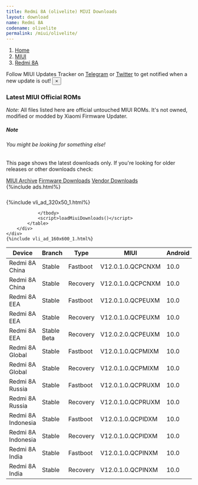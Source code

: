 ```yaml
---
title: Redmi 8A (olivelite) MIUI Downloads
layout: download
name: Redmi 8A
codename: olivelite
permalink: /miui/olivelite/
---
```

<nav aria-label="breadcrumb">
    <ol class="breadcrumb">
        <li class="breadcrumb-item"><a href="/">Home</a></li>
        <li class="breadcrumb-item"><a href="/miui/">MIUI</a></li>
        <li class="breadcrumb-item active" aria-current="page"><a href="/miui/olivelite/">Redmi 8A</a></li>
    </ol>
</nav>
<div class="alert alert-primary alert-dismissible fade show" role="alert">
    Follow MIUI Updates Tracker on <a href="https://t.me/MIUIUpdatesTracker" class="alert-link">Telegram</a>
     or <a href="https://twitter.com/MiFwUpdater" class="alert-link">Twitter</a> to get notified when a new update is out!
    <button type="button" class="close" data-dismiss="alert" aria-label="Close">
        <span aria-hidden="true">&times;</span>
    </button>
</div>

### Latest MIUI Official ROMs
*Note*: All files listed here are official untouched MIUI ROMs. It's not owned, modified or modded by Xiaomi Firmware Updater.
<div class="card">
  <div class="card-body">
    <h5 class="card-title">Note</h5>
    <h6 class="card-subtitle mb-2 text-muted">You might be looking for something else!</h6>
    <p class="card-text">This page shows the latest downloads only.
     If you're looking for older releases or other downloads check:</p>
    <a href="/archive/miui/olivelite/" class="card-link">MIUI Archive</a>
    <a href="/firmware/olivelite/" class="card-link">Firmware Downloads</a>
    <a href="/vendor/olivelite/" class="card-link">Vendor Downloads</a>
  </div>
</div>
{%include ads.html%}
<div class="row justify-content-center">
    <div class="col-10">
        <div class="table-responsive-md" style="margin-top: 25px;">
            {%include vli_ad_320x50_1.html%}
            <table id="miui" class="display dt-responsive nowrap compact table table-striped table-hover table-sm">
                <thead class="thead-dark">
                    <tr>
                        <th data-ref="device">Device</th>
                        <th data-ref="branch">Branch</th>
                        <th data-ref="type">Type</th>
                        <th data-ref="miui">MIUI</th>
                        <th data-ref="android">Android</th>
                        <th data-ref="size">Size</th>
                        <th data-ref="size">Date</th>
                        <th data-ref="link">Link</th>
                    </tr>
                </thead>
                <tbody>
                <tr><td>Redmi 8A China</td><td>Stable</td><td>Fastboot</td><td>V12.0.1.0.QCPCNXM</td><td>10.0</td><td>2.8 GB</td><td>2020-12-31</td><td><a href="/miui/olivelite/stable/V12.0.1.0.QCPCNXM/">Download</a></td></tr>
<tr><td>Redmi 8A China</td><td>Stable</td><td>Recovery</td><td>V12.0.1.0.QCPCNXM</td><td>10.0</td><td>2.0 GB</td><td>2021-01-08</td><td><a href="/miui/olivelite/stable/V12.0.1.0.QCPCNXM/">Download</a></td></tr>
<tr><td>Redmi 8A EEA</td><td>Stable</td><td>Fastboot</td><td>V12.0.1.0.QCPEUXM</td><td>10.0</td><td>3.5 GB</td><td>2020-12-29</td><td><a href="/miui/olivelite/stable/V12.0.1.0.QCPEUXM/">Download</a></td></tr>
<tr><td>Redmi 8A EEA</td><td>Stable</td><td>Recovery</td><td>V12.0.1.0.QCPEUXM</td><td>10.0</td><td>1.8 GB</td><td>2021-01-08</td><td><a href="/miui/olivelite/stable/V12.0.1.0.QCPEUXM/">Download</a></td></tr>
<tr><td>Redmi 8A EEA</td><td>Stable Beta</td><td>Recovery</td><td>V12.0.2.0.QCPEUXM</td><td>10.0</td><td>1.9 GB</td><td>2021-03-26</td><td><a href="/miui/olivelite/stable beta/V12.0.2.0.QCPEUXM/">Download</a></td></tr>
<tr><td>Redmi 8A Global</td><td>Stable</td><td>Fastboot</td><td>V12.0.1.0.QCPMIXM</td><td>10.0</td><td>3.4 GB</td><td>2021-01-12</td><td><a href="/miui/olivelite/stable/V12.0.1.0.QCPMIXM/">Download</a></td></tr>
<tr><td>Redmi 8A Global</td><td>Stable</td><td>Recovery</td><td>V12.0.1.0.QCPMIXM</td><td>10.0</td><td>1.8 GB</td><td>2021-01-21</td><td><a href="/miui/olivelite/stable/V12.0.1.0.QCPMIXM/">Download</a></td></tr>
<tr><td>Redmi 8A Russia</td><td>Stable</td><td>Fastboot</td><td>V12.0.1.0.QCPRUXM</td><td>10.0</td><td>3.2 GB</td><td>2021-01-12</td><td><a href="/miui/olivelite/stable/V12.0.1.0.QCPRUXM/">Download</a></td></tr>
<tr><td>Redmi 8A Russia</td><td>Stable</td><td>Recovery</td><td>V12.0.1.0.QCPRUXM</td><td>10.0</td><td>1.8 GB</td><td>2021-01-21</td><td><a href="/miui/olivelite/stable/V12.0.1.0.QCPRUXM/">Download</a></td></tr>
<tr><td>Redmi 8A Indonesia</td><td>Stable</td><td>Fastboot</td><td>V12.0.1.0.QCPIDXM</td><td>10.0</td><td>3.3 GB</td><td>2021-01-21</td><td><a href="/miui/olivelite/stable/V12.0.1.0.QCPIDXM/">Download</a></td></tr>
<tr><td>Redmi 8A Indonesia</td><td>Stable</td><td>Recovery</td><td>V12.0.1.0.QCPIDXM</td><td>10.0</td><td>1.8 GB</td><td>2021-02-02</td><td><a href="/miui/olivelite/stable/V12.0.1.0.QCPIDXM/">Download</a></td></tr>
<tr><td>Redmi 8A India</td><td>Stable</td><td>Fastboot</td><td>V12.0.1.0.QCPINXM</td><td>10.0</td><td>2.3 GB</td><td>2021-01-20</td><td><a href="/miui/olivelite/stable/V12.0.1.0.QCPINXM/">Download</a></td></tr>
<tr><td>Redmi 8A India</td><td>Stable</td><td>Recovery</td><td>V12.0.1.0.QCPINXM</td><td>10.0</td><td>1.8 GB</td><td>2021-01-27</td><td><a href="/miui/olivelite/stable/V12.0.1.0.QCPINXM/">Download</a></td></tr>

                </tbody>
                <script>loadMiuiDownloads()</script>
            </table>
        </div>
    </div>
    {%include vli_ad_160x600_1.html%}
</div>
